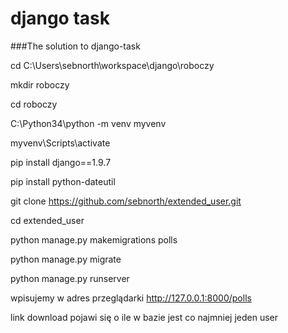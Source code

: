 django task
===============

###The solution to django-task

cd C:\Users\sebnorth\workspace\django\roboczy

mkdir roboczy

cd roboczy

C:\Python34\python -m venv myvenv

myvenv\Scripts\activate

pip install django==1.9.7

pip install python-dateutil

git clone https://github.com/sebnorth/extended_user.git

cd extended_user

python manage.py makemigrations polls

python manage.py migrate

python manage.py runserver

wpisujemy w adres przeglądarki http://127.0.0.1:8000/polls

link download pojawi się o ile w bazie jest co najmniej jeden user

